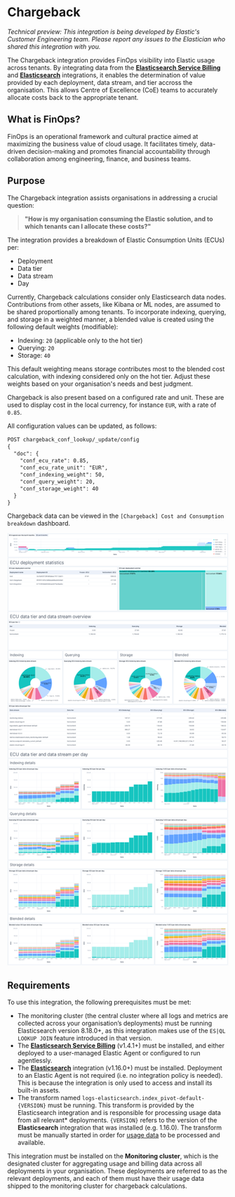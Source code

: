 # Chargeback

_Technical preview: This integration is being developed by Elastic's Customer Engineering team. Please report any issues to the Elastician who shared this integration with you._

The Chargeback integration provides FinOps visibility into Elastic usage across tenants. By integrating data from the [**Elasticsearch Service Billing**](https://www.elastic.co/docs/reference/integrations/ess_billing/) and [**Elasticsearch**](https://www.elastic.co/docs/reference/integrations/elasticsearch/) integrations, it enables the determination of value provided by each deployment, data stream, and tier accross the organisation. This allows Centre of Excellence (CoE) teams to accurately allocate costs back to the appropriate tenant.

## What is FinOps?

FinOps is an operational framework and cultural practice aimed at maximizing the business value of cloud usage. It facilitates timely, data-driven decision-making and promotes financial accountability through collaboration among engineering, finance, and business teams.

## Purpose

The Chargeback integration assists organisations in addressing a crucial question:

> **"How is my organisation consuming the Elastic solution, and to which tenants can I allocate these costs?"**

The integration provides a breakdown of Elastic Consumption Units (ECUs) per:

- Deployment
- Data tier
- Data stream
- Day

Currently, Chargeback calculations consider only Elasticsearch data nodes. Contributions from other assets, like Kibana or ML nodes, are assumed to be shared proportionally among tenants. To incorporate indexing, querying, and storage in a weighted manner, a blended value is created using the following default weights (modifiable):
- Indexing: `20` (applicable only to the hot tier)
- Querying: `20`
- Storage: `40`

This default weighting means storage contributes most to the blended cost calculation, with indexing considered only on the hot tier. Adjust these weights based on your organisation's needs and best judgment.

Chargeback is also present based on a configured rate and unit. These are used to display cost in the local currency, for instance `EUR`, with a rate of `0.85`.

All configuration values can be updated, as follows:

```
POST chargeback_conf_lookup/_update/config
{
  "doc": {
    "conf_ecu_rate": 0.85,
    "conf_ecu_rate_unit": "EUR",
    "conf_indexing_weight": 50,
    "conf_query_weight": 20,
    "conf_storage_weight": 40
  }
}
```

Chargeback data can be viewed in the `[Chargeback] Cost and Consumption breakdown` dashboard.

![Cost and Consumption breakdown](../img/chargeback.png)

## Requirements

To use this integration, the following prerequisites must be met:

-	The monitoring cluster (the central cluster where all logs and metrics are collected across your organisation’s deployments) must be running Elasticsearch version 8.18.0+, as this integration makes use of the `ES|QL LOOKUP JOIN` feature introduced in that version.
- The [**Elasticsearch Service Billing**](https://www.elastic.co/docs/reference/integrations/ess_billing/) (v1.4.1+) must be installed, and either deployed to a user-managed Elastic Agent or configured to run agentlessly.
-	The [**Elasticsearch**](https://www.elastic.co/docs/reference/integrations/elasticsearch/) integration (v1.16.0+) must be installed. Deployment to an Elastic Agent is not required (i.e. no integration policy is needed). This is because the integration is only used to access and install its built-in assets.
-	The transform named `logs-elasticsearch.index_pivot-default-{VERSION}` must be running. This transform is provided by the Elasticsearch integration and is responsible for processing usage data from all relevant* deployments. `{VERSION}` refers to the version of the **Elasticsearch** integration that was installed (e.g. 1.16.0). The transform must be manually started in order for [usage data](https://www.elastic.co/docs/reference/integrations/elasticsearch/#indices-and-data-streams-usage-analysis) to be processed and available.

This integration must be installed on the **Monitoring cluster**, which is the designated cluster for aggregating usage and billing data across all deployments in your organisation. These deployments are referred to as the relevant deployments, and each of them must have their usage data shipped to the monitoring cluster for chargeback calculations.